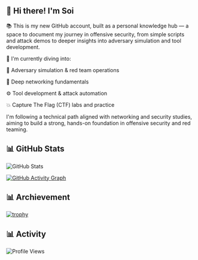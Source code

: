 ## 👋 Hi there! I'm Soi

📚 This is my new GitHub account, built as a personal knowledge hub — a space to document my journey in offensive security, from simple scripts and attack demos to deeper insights into adversary simulation and tool development.

🎯 I'm currently diving into:

🔎 Adversary simulation & red team operations

🧠 Deep networking fundamentals

⚙️ Tool development & attack automation

💥 Capture The Flag (CTF) labs and practice

I'm following a technical path aligned with networking and security studies, aiming to build a strong, hands-on foundation in offensive security and red teaming.

## 📊 GitHub Stats
![GitHub Stats](https://github-readme-stats.vercel.app/api?username=soirealmax&show_icons=true&theme=dark)

[![GitHub Activity Graph](https://github-readme-activity-graph.vercel.app/graph?username=soirealmax&theme=github-dark)](https://github.com/ashutosh00710/github-readme-activity-graph)

## 📊 Archievement
[![trophy](https://github-profile-trophy.vercel.app/?username=soirealmax&theme=darkhub&column=3&margin-w=15&margin-h=15)](https://github.com/ryo-ma/github-profile-trophy)

## 📊 Activity
![Profile Views](https://komarev.com/ghpvc/?username=soirealmax&label=Profile%20views&color=0e75b6&style=flat)


